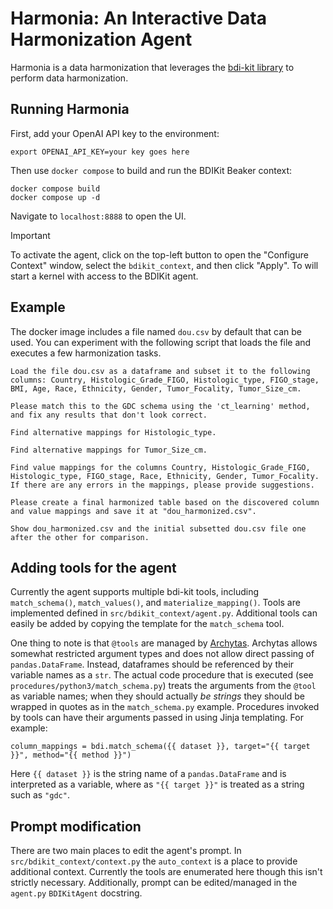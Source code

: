 # Harmonia: An Interactive Data Harmonization Agent

Harmonia is a data harmonization that leverages the [bdi-kit library](https://bdi-kit.readthedocs.io/en/latest/index.html) to perform data harmonization.

## Running Harmonia

First, add your OpenAI API key to the environment:

```
export OPENAI_API_KEY=your key goes here
```

Then use `docker compose` to build and run the BDIKit Beaker context:

```
docker compose build
docker compose up -d
```

Navigate to `localhost:8888` to open the UI.

> [!IMPORTANT]
> To activate the agent, click on the top-left button to open the "Configure Context" window, select the `bdikit_context`, and then click "Apply". To will start a kernel with access to the BDIKit agent.

## Example


The docker image includes a file named `dou.csv` by default that can be used. You can experiment with the following script that loads the file and executes a few harmonization tasks.

```
Load the file dou.csv as a dataframe and subset it to the following columns: Country, Histologic_Grade_FIGO, Histologic_type, FIGO_stage, BMI, Age, Race, Ethnicity, Gender, Tumor_Focality, Tumor_Size_cm.
```

```
Please match this to the GDC schema using the 'ct_learning' method, and fix any results that don't look correct.
```

```
Find alternative mappings for Histologic_type.
```

```
Find alternative mappings for Tumor_Size_cm.
```

```
Find value mappings for the columns Country, Histologic_Grade_FIGO, Histologic_type, FIGO_stage, Race, Ethnicity, Gender, Tumor_Focality. If there are any errors in the mappings, please provide suggestions.
```

```
Please create a final harmonized table based on the discovered column and value mappings and save it at "dou_harmonized.csv".
```

```
Show dou_harmonized.csv and the initial subsetted dou.csv file one after the other for comparison.
```

## Adding tools for the agent

Currently the agent supports multiple bdi-kit tools, including `match_schema()`, `match_values()`, and `materialize_mapping()`.
Tools are implemented defined in `src/bdikit_context/agent.py`.
Additional tools can easily be added by copying the template for the `match_schema` tool.

One thing to note is that `@tools` are managed by [Archytas](https://github.com/jataware/archytas). Archytas allows somewhat restricted argument types and does not allow direct passing of `pandas.DataFrame`. Instead, dataframes should be referenced by their variable names as a `str`. The actual code procedure that is executed (see `procedures/python3/match_schema.py`) treats the arguments from the `@tool` as variable names; when they should actually _be strings_ they should be wrapped in quotes as in the `match_schema.py` example. Procedures invoked by tools can have their arguments passed in using Jinja templating. For example:

```
column_mappings = bdi.match_schema({{ dataset }}, target="{{ target }}", method="{{ method }}")
```

Here `{{ dataset }}` is the string name of a `pandas.DataFrame` and is interpreted as a variable, where as `"{{ target }}"` is treated as a string such as `"gdc"`.

## Prompt modification
There are two main places to edit the agent's prompt. In `src/bdikit_context/context.py` the `auto_context` is a place to provide additional context. Currently the tools are enumerated here though this isn't strictly necessary. Additionally, prompt can be edited/managed in the `agent.py` `BDIKitAgent` docstring.
